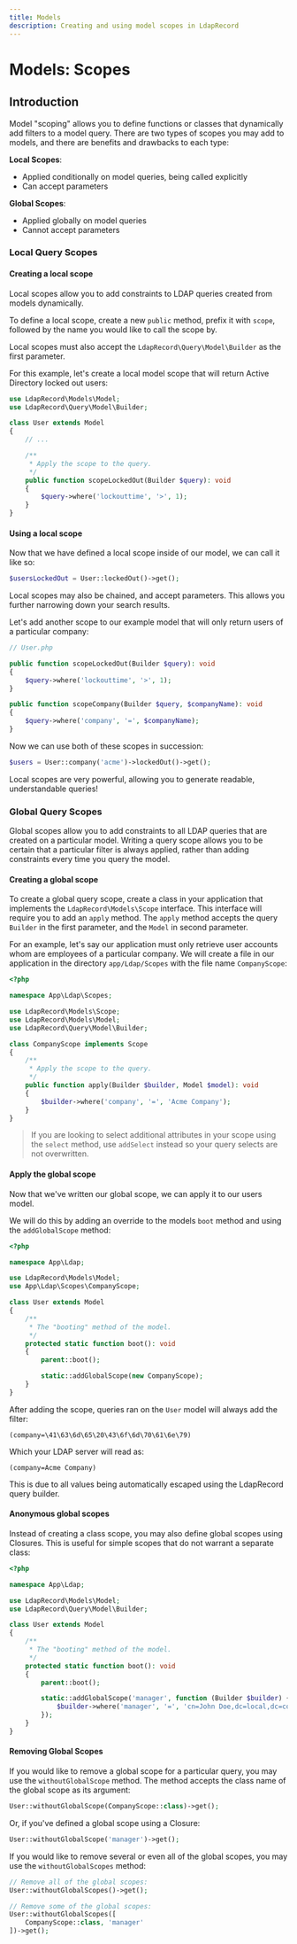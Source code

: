 ```yaml
---
title: Models
description: Creating and using model scopes in LdapRecord
---
```


# Models: Scopes

## Introduction

Model "scoping" allows you to define functions or classes that dynamically add
filters to a model query. There are two types of scopes you may add to
models, and there are benefits and drawbacks to each type:

**Local Scopes**:

- Applied conditionally on model queries, being called explicitly
- Can accept parameters

**Global Scopes**:

- Applied globally on model queries
- Cannot accept parameters

### Local Query Scopes

#### Creating a local scope

Local scopes allow you to add constraints to LDAP queries created from models dynamically.

To define a local scope, create a new `public` method, prefix it with `scope`,
followed by the name you would like to call the scope by.

Local scopes must also accept the `LdapRecord\Query\Model\Builder` as the first parameter.

For this example, let's create a local model scope that will return Active Directory locked out users:

```php
use LdapRecord\Models\Model;
use LdapRecord\Query\Model\Builder;

class User extends Model
{
    // ...

    /**
     * Apply the scope to the query.
     */
    public function scopeLockedOut(Builder $query): void
    {
        $query->where('lockouttime', '>', 1);
    }
}
```

#### Using a local scope

Now that we have defined a local scope inside of our model, we can call it like so:

```php
$usersLockedOut = User::lockedOut()->get();
```

Local scopes may also be chained, and accept parameters. This allows you further narrowing down your search results.

Let's add another scope to our example model that will only return users of a particular company:

```php
// User.php

public function scopeLockedOut(Builder $query): void
{
    $query->where('lockouttime', '>', 1);
}

public function scopeCompany(Builder $query, $companyName): void
{
    $query->where('company', '=', $companyName);
}
```

Now we can use both of these scopes in succession:

```php
$users = User::company('acme')->lockedOut()->get();
```

Local scopes are very powerful, allowing you to generate readable, understandable queries!

### Global Query Scopes

Global scopes allow you to add constraints to all LDAP queries that are created on a particular model.
Writing a query scope allows you to be certain that a particular filter is always applied, rather
than adding constraints every time you query the model.

#### Creating a global scope

To create a global query scope, create a class in your application that implements
the `LdapRecord\Models\Scope` interface. This interface will require you to add
an `apply` method. The `apply` method accepts the query `Builder` in the first
parameter, and the `Model` in second parameter.

For an example, let's say our application must only retrieve user accounts whom
are employees of a particular company. We will create a file in our application
in the directory `app/Ldap/Scopes` with the file name `CompanyScope`:

```php
<?php

namespace App\Ldap\Scopes;

use LdapRecord\Models\Scope;
use LdapRecord\Models\Model;
use LdapRecord\Query\Model\Builder;

class CompanyScope implements Scope
{
    /**
     * Apply the scope to the query.
     */
    public function apply(Builder $builder, Model $model): void
    {
        $builder->where('company', '=', 'Acme Company');
    }
}
```

> If you are looking to select additional attributes in your scope
> using the `select` method, use `addSelect` instead so your
> query selects are not overwritten.

#### Apply the global scope

Now that we've written our global scope, we can apply it to our users model.

We will do this by adding an override to the models `boot` method and using the `addGlobalScope` method:

```php
<?php

namespace App\Ldap;

use LdapRecord\Models\Model;
use App\Ldap\Scopes\CompanyScope;

class User extends Model
{
    /**
     * The "booting" method of the model.
     */
    protected static function boot(): void
    {
        parent::boot();

        static::addGlobalScope(new CompanyScope);
    }
}
```

After adding the scope, queries ran on the `User` model will always add the filter:

```text
(company=\41\63\6d\65\20\43\6f\6d\70\61\6e\79)
```

Which your LDAP server will read as:

```text
(company=Acme Company)
```

This is due to all values being automatically escaped using the LdapRecord query builder.

#### Anonymous global scopes

Instead of creating a class scope, you may also define global scopes using Closures.
This is useful for simple scopes that do not warrant a separate class:

```php
<?php

namespace App\Ldap;

use LdapRecord\Models\Model;
use LdapRecord\Query\Model\Builder;

class User extends Model
{
    /**
     * The "booting" method of the model.
     */
    protected static function boot(): void
    {
        parent::boot();

        static::addGlobalScope('manager', function (Builder $builder) {
            $builder->where('manager', '=', 'cn=John Doe,dc=local,dc=com');
        });
    }
}
```

#### Removing Global Scopes

If you would like to remove a global scope for a particular query, you may use
the `withoutGlobalScope` method. The method accepts the class name of the
global scope as its argument:

```php
User::withoutGlobalScope(CompanyScope::class)->get();
```

Or, if you've defined a global scope using a Closure:

```php
User::withoutGlobalScope('manager')->get();
```

If you would like to remove several or even all of the global
scopes, you may use the `withoutGlobalScopes` method:

```php
// Remove all of the global scopes:
User::withoutGlobalScopes()->get();

// Remove some of the global scopes:
User::withoutGlobalScopes([
    CompanyScope::class, 'manager'
])->get();
```
